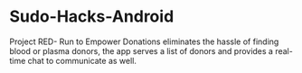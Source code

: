 # Sudo-Hacks-Android

Project RED- Run to Empower Donations eliminates the hassle of finding blood or plasma donors, the app serves a list of donors and provides a real-time chat to communicate as well.
